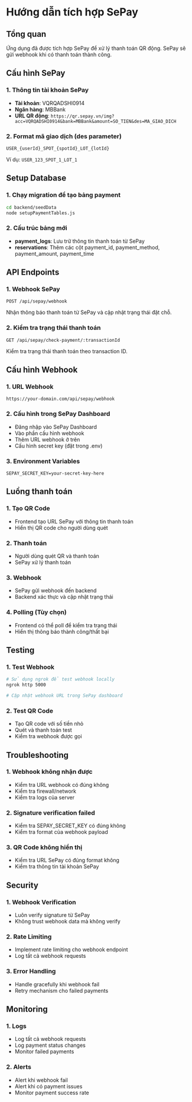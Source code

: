 # Hướng dẫn tích hợp SePay

## Tổng quan
Ứng dụng đã được tích hợp SePay để xử lý thanh toán QR động. SePay sẽ gửi webhook khi có thanh toán thành công.

## Cấu hình SePay

### 1. Thông tin tài khoản SePay
- **Tài khoản**: VQRQADSHI0914
- **Ngân hàng**: MBBank
- **URL QR động**: `https://qr.sepay.vn/img?acc=VQRQADSHI0914&bank=MBBank&amount=SO_TIEN&des=MA_GIAO_DICH`

### 2. Format mã giao dịch (des parameter)
```
USER_{userId}_SPOT_{spotId}_LOT_{lotId}
```

Ví dụ: `USER_123_SPOT_1_LOT_1`

## Setup Database

### 1. Chạy migration để tạo bảng payment
```bash
cd backend/seedData
node setupPaymentTables.js
```

### 2. Cấu trúc bảng mới
- **payment_logs**: Lưu trữ thông tin thanh toán từ SePay
- **reservations**: Thêm các cột payment_id, payment_method, payment_amount, payment_time

## API Endpoints

### 1. Webhook SePay
```
POST /api/sepay/webhook
```
Nhận thông báo thanh toán từ SePay và cập nhật trạng thái đặt chỗ.

### 2. Kiểm tra trạng thái thanh toán
```
GET /api/sepay/check-payment/:transactionId
```
Kiểm tra trạng thái thanh toán theo transaction ID.

## Cấu hình Webhook

### 1. URL Webhook
```
https://your-domain.com/api/sepay/webhook
```

### 2. Cấu hình trong SePay Dashboard
- Đăng nhập vào SePay Dashboard
- Vào phần cấu hình webhook
- Thêm URL webhook ở trên
- Cấu hình secret key (đặt trong .env)

### 3. Environment Variables
```env
SEPAY_SECRET_KEY=your-secret-key-here
```

## Luồng thanh toán

### 1. Tạo QR Code
- Frontend tạo URL SePay với thông tin thanh toán
- Hiển thị QR code cho người dùng quét

### 2. Thanh toán
- Người dùng quét QR và thanh toán
- SePay xử lý thanh toán

### 3. Webhook
- SePay gửi webhook đến backend
- Backend xác thực và cập nhật trạng thái

### 4. Polling (Tùy chọn)
- Frontend có thể poll để kiểm tra trạng thái
- Hiển thị thông báo thành công/thất bại

## Testing

### 1. Test Webhook
```bash
# Sử dụng ngrok để test webhook locally
ngrok http 5000

# Cập nhật webhook URL trong SePay dashboard
```

### 2. Test QR Code
- Tạo QR code với số tiền nhỏ
- Quét và thanh toán test
- Kiểm tra webhook được gọi

## Troubleshooting

### 1. Webhook không nhận được
- Kiểm tra URL webhook có đúng không
- Kiểm tra firewall/network
- Kiểm tra logs của server

### 2. Signature verification failed
- Kiểm tra SEPAY_SECRET_KEY có đúng không
- Kiểm tra format của webhook payload

### 3. QR Code không hiển thị
- Kiểm tra URL SePay có đúng format không
- Kiểm tra thông tin tài khoản SePay

## Security

### 1. Webhook Verification
- Luôn verify signature từ SePay
- Không trust webhook data mà không verify

### 2. Rate Limiting
- Implement rate limiting cho webhook endpoint
- Log tất cả webhook requests

### 3. Error Handling
- Handle gracefully khi webhook fail
- Retry mechanism cho failed payments

## Monitoring

### 1. Logs
- Log tất cả webhook requests
- Log payment status changes
- Monitor failed payments

### 2. Alerts
- Alert khi webhook fail
- Alert khi có payment issues
- Monitor payment success rate
